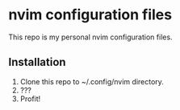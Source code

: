 # nvim configuration files

This repo is my personal nvim configuration files. 

## Installation

1. Clone this repo to ~/.config/nvim directory.
2. ???
3. Profit!

